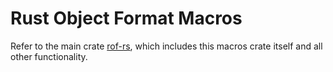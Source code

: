 # Rust Object Format Macros

Refer to the main crate [rof-rs](https://crates.io/crates/rof-rs), which includes this macros crate itself and all other functionality.